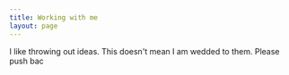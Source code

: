```yaml
---
title: Working with me
layout: page
---
```


I like throwing out ideas. This doesn't mean I am wedded to them. Please push bac